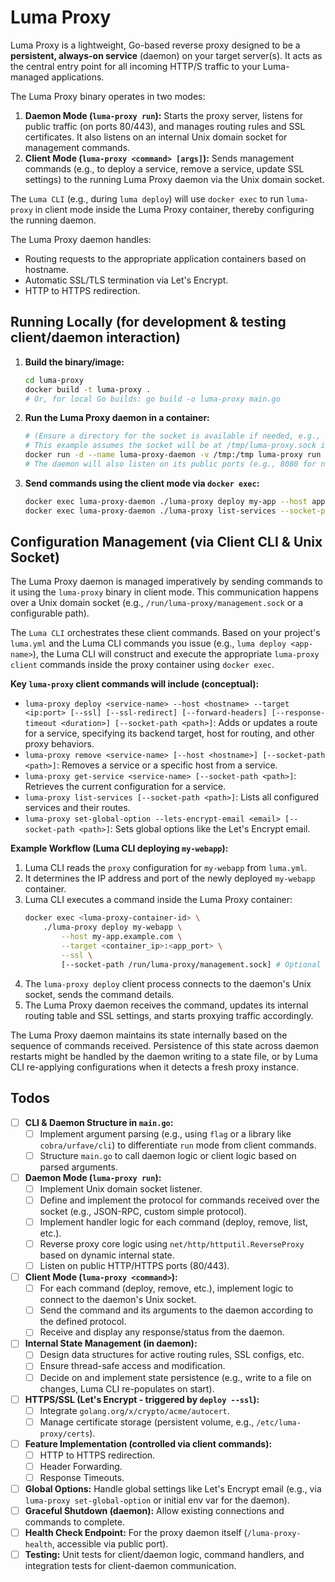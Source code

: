 # Luma Proxy

Luma Proxy is a lightweight, Go-based reverse proxy designed to be a **persistent, always-on service** (daemon) on your target server(s). It acts as the central entry point for all incoming HTTP/S traffic to your Luma-managed applications.

The Luma Proxy binary operates in two modes:

1.  **Daemon Mode (`luma-proxy run`):** Starts the proxy server, listens for public traffic (on ports 80/443), and manages routing rules and SSL certificates. It also listens on an internal Unix domain socket for management commands.
2.  **Client Mode (`luma-proxy <command> [args]`):** Sends management commands (e.g., to deploy a service, remove a service, update SSL settings) to the running Luma Proxy daemon via the Unix domain socket.

The `Luma CLI` (e.g., during `luma deploy`) will use `docker exec` to run `luma-proxy` in client mode inside the Luma Proxy container, thereby configuring the running daemon.

The Luma Proxy daemon handles:

- Routing requests to the appropriate application containers based on hostname.
- Automatic SSL/TLS termination via Let's Encrypt.
- HTTP to HTTPS redirection.

## Running Locally (for development & testing client/daemon interaction)

1.  **Build the binary/image:**
    ```bash
    cd luma-proxy
    docker build -t luma-proxy .
    # Or, for local Go builds: go build -o luma-proxy main.go
    ```
2.  **Run the Luma Proxy daemon in a container:**
    ```bash
    # (Ensure a directory for the socket is available if needed, e.g., /run/luma-proxy/)
    # This example assumes the socket will be at /tmp/luma-proxy.sock inside the container for simplicity.
    docker run -d --name luma-proxy-daemon -v /tmp:/tmp luma-proxy run --socket-path /tmp/luma-proxy.sock
    # The daemon will also listen on its public ports (e.g., 8080 for now, eventually 80/443)
    ```
3.  **Send commands using the client mode via `docker exec`:**
    ```bash
    docker exec luma-proxy-daemon ./luma-proxy deploy my-app --host app.example.com --target 172.17.0.2:3000 --socket-path /tmp/luma-proxy.sock
    docker exec luma-proxy-daemon ./luma-proxy list-services --socket-path /tmp/luma-proxy.sock
    ```

## Configuration Management (via Client CLI & Unix Socket)

The Luma Proxy daemon is managed imperatively by sending commands to it using the `luma-proxy` binary in client mode. This communication happens over a Unix domain socket (e.g., `/run/luma-proxy/management.sock` or a configurable path).

The `Luma CLI` orchestrates these client commands. Based on your project's `luma.yml` and the Luma CLI commands you issue (e.g., `luma deploy <app-name>`), the Luma CLI will construct and execute the appropriate `luma-proxy client` commands inside the proxy container using `docker exec`.

**Key `luma-proxy` client commands will include (conceptual):**

- `luma-proxy deploy <service-name> --host <hostname> --target <ip:port> [--ssl] [--ssl-redirect] [--forward-headers] [--response-timeout <duration>] [--socket-path <path>]`: Adds or updates a route for a service, specifying its backend target, host for routing, and other proxy behaviors.
- `luma-proxy remove <service-name> [--host <hostname>] [--socket-path <path>]`: Removes a service or a specific host from a service.
- `luma-proxy get-service <service-name> [--socket-path <path>]`: Retrieves the current configuration for a service.
- `luma-proxy list-services [--socket-path <path>]`: Lists all configured services and their routes.
- `luma-proxy set-global-option --lets-encrypt-email <email> [--socket-path <path>]`: Sets global options like the Let's Encrypt email.

**Example Workflow (Luma CLI deploying `my-webapp`):**

1.  Luma CLI reads the `proxy` configuration for `my-webapp` from `luma.yml`.
2.  It determines the IP address and port of the newly deployed `my-webapp` container.
3.  Luma CLI executes a command inside the Luma Proxy container:
    ```bash
    docker exec <luma-proxy-container-id> \
        ./luma-proxy deploy my-webapp \
            --host my-app.example.com \
            --target <container_ip>:<app_port> \
            --ssl \
            [--socket-path /run/luma-proxy/management.sock] # Optional if default is known
    ```
4.  The `luma-proxy deploy` client process connects to the daemon's Unix socket, sends the command details.
5.  The Luma Proxy daemon receives the command, updates its internal routing table and SSL settings, and starts proxying traffic accordingly.

The Luma Proxy daemon maintains its state internally based on the sequence of commands received. Persistence of this state across daemon restarts might be handled by the daemon writing to a state file, or by Luma CLI re-applying configurations when it detects a fresh proxy instance.

## Todos

- [ ] **CLI & Daemon Structure in `main.go`:**
  - [ ] Implement argument parsing (e.g., using `flag` or a library like `cobra/urfave/cli`) to differentiate `run` mode from client commands.
  - [ ] Structure `main.go` to call daemon logic or client logic based on parsed arguments.
- [ ] **Daemon Mode (`luma-proxy run`):**
  - [ ] Implement Unix domain socket listener.
  - [ ] Define and implement the protocol for commands received over the socket (e.g., JSON-RPC, custom simple protocol).
  - [ ] Implement handler logic for each command (deploy, remove, list, etc.).
  - [ ] Reverse proxy core logic using `net/http/httputil.ReverseProxy` based on dynamic internal state.
  - [ ] Listen on public HTTP/HTTPS ports (80/443).
- [ ] **Client Mode (`luma-proxy <command>`):**
  - [ ] For each command (deploy, remove, etc.), implement logic to connect to the daemon's Unix socket.
  - [ ] Send the command and its arguments to the daemon according to the defined protocol.
  - [ ] Receive and display any response/status from the daemon.
- [ ] **Internal State Management (in daemon):**
  - [ ] Design data structures for active routing rules, SSL configs, etc.
  - [ ] Ensure thread-safe access and modification.
  - [ ] Decide on and implement state persistence (e.g., write to a file on changes, Luma CLI re-populates on start).
- [ ] **HTTPS/SSL (Let's Encrypt - triggered by `deploy --ssl`):**
  - [ ] Integrate `golang.org/x/crypto/acme/autocert`.
  - [ ] Manage certificate storage (persistent volume, e.g., `/etc/luma-proxy/certs`).
- [ ] **Feature Implementation (controlled via client commands):**
  - [ ] HTTP to HTTPS redirection.
  - [ ] Header Forwarding.
  - [ ] Response Timeouts.
- [ ] **Global Options:** Handle global settings like Let's Encrypt email (e.g., via `luma-proxy set-global-option` or initial env var for the daemon).
- [ ] **Graceful Shutdown (daemon):** Allow existing connections and commands to complete.
- [ ] **Health Check Endpoint:** For the proxy daemon itself (`/luma-proxy-health`, accessible via public port).
- [ ] **Testing:** Unit tests for client/daemon logic, command handlers, and integration tests for client-daemon communication.
